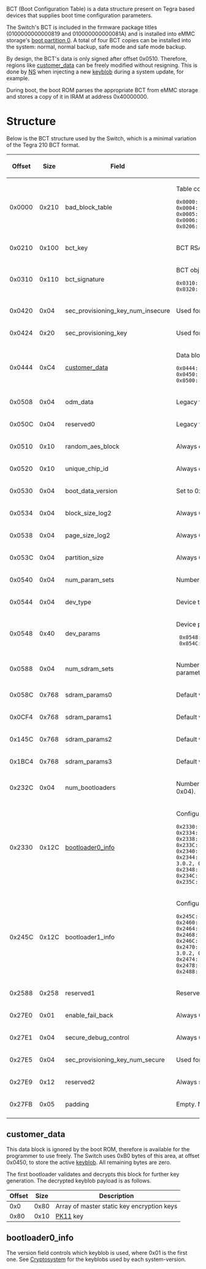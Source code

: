 BCT (Boot Configuration Table) is a data structure present on Tegra
based devices that supplies boot time configuration parameters.

The Switch's BCT is included in the firmware package titles
(0100000000000819 and 010000000000081A) and is installed into eMMC
storage's [boot partition
0](Flash%20Filesystem#Boot%20Partitions.md##Boot_Partitions "wikilink").
A total of four BCT copies can be installed into the system: normal,
normal backup, safe mode and safe mode backup.

By design, the BCT's data is only signed after offset 0x0510. Therefore,
regions like [customer\_data](#customer_data "wikilink") can be freely
modified without resigning. This is done by
[NS](NS%20Services.md "wikilink") when injecting a new
[keyblob](Flash%20Filesystem#Keyblob.md##Keyblob "wikilink") during a
system update, for example.

During boot, the boot ROM parses the appropriate BCT from eMMC storage
and stores a copy of it in IRAM at address 0x40000000.

# Structure

Below is the BCT structure used by the Switch, which is a minimal
variation of the Tegra 210 BCT format.

<table>
<thead>
<tr class="header">
<th><p>Offset</p></th>
<th><p>Size</p></th>
<th><p>Field</p></th>
<th><p>Description</p></th>
</tr>
</thead>
<tbody>
<tr class="odd">
<td><p>0x0000</p></td>
<td><p>0x210</p></td>
<td><p>bad_block_table</p></td>
<td><p>Table containing information on bad blocks</p>
<p><code>0x0000: num_entries (0x200)</code><br />
<code>0x0004: virtual_block_size (0x0F)</code><br />
<code>0x0005: block_size (0x0E)</code><br />
<code>0x0006: bad_blocks</code><br />
<code>0x0206: reserved</code></p></td>
</tr>
<tr class="even">
<td><p>0x0210</p></td>
<td><p>0x100</p></td>
<td><p>bct_key</p></td>
<td><p>BCT RSA key modulus</p></td>
</tr>
<tr class="odd">
<td><p>0x0310</p></td>
<td><p>0x110</p></td>
<td><p>bct_signature</p></td>
<td><p>BCT object signature</p>
<p><code>0x0310: hash (empty)</code><br />
<code>0x0320: rsa_pss_signature</code></p></td>
</tr>
<tr class="even">
<td><p>0x0420</p></td>
<td><p>0x04</p></td>
<td><p>sec_provisioning_key_num_insecure</p></td>
<td><p>Used for Factory Secure Provisioning. Always 0.</p></td>
</tr>
<tr class="odd">
<td><p>0x0424</p></td>
<td><p>0x20</p></td>
<td><p>sec_provisioning_key</p></td>
<td><p>Used for Factory Secure Provisioning. Always empty.</p></td>
</tr>
<tr class="even">
<td><p>0x0444</p></td>
<td><p>0xC4</p></td>
<td><p><a href="#customer_data" title="wikilink">customer_data</a></p></td>
<td><p>Data block available for the customer. Used in key generation.</p>
<p><code>0x0444: padding_0x0C</code><br />
<code>0x0450: keyblob_0xB0</code><br />
<code>0x0500: padding_0x08</code></p></td>
</tr>
<tr class="odd">
<td><p>0x0508</p></td>
<td><p>0x04</p></td>
<td><p>odm_data</p></td>
<td><p>Legacy field. Unused.</p></td>
</tr>
<tr class="even">
<td><p>0x050C</p></td>
<td><p>0x04</p></td>
<td><p>reserved0</p></td>
<td><p>Legacy field. Unused.</p></td>
</tr>
<tr class="odd">
<td><p>0x0510</p></td>
<td><p>0x10</p></td>
<td><p>random_aes_block</p></td>
<td><p>Always empty.</p></td>
</tr>
<tr class="even">
<td><p>0x0520</p></td>
<td><p>0x10</p></td>
<td><p>unique_chip_id</p></td>
<td><p>Always empty.</p></td>
</tr>
<tr class="odd">
<td><p>0x0530</p></td>
<td><p>0x04</p></td>
<td><p>boot_data_version</p></td>
<td><p>Set to 0x00210001 (BOOTDATA_VERSION_T210).</p></td>
</tr>
<tr class="even">
<td><p>0x0534</p></td>
<td><p>0x04</p></td>
<td><p>block_size_log2</p></td>
<td><p>Always 0x0E.</p></td>
</tr>
<tr class="odd">
<td><p>0x0538</p></td>
<td><p>0x04</p></td>
<td><p>page_size_log2</p></td>
<td><p>Always 0x09.</p></td>
</tr>
<tr class="even">
<td><p>0x053C</p></td>
<td><p>0x04</p></td>
<td><p>partition_size</p></td>
<td><p>Always 0x01000000.</p></td>
</tr>
<tr class="odd">
<td><p>0x0540</p></td>
<td><p>0x04</p></td>
<td><p>num_param_sets</p></td>
<td><p>Number of device parameter sets. Always 0x01.</p></td>
</tr>
<tr class="even">
<td><p>0x0544</p></td>
<td><p>0x04</p></td>
<td><p>dev_type</p></td>
<td><p>Device type. Set to 0x04 (dev_type_sdmmc).</p></td>
</tr>
<tr class="odd">
<td><p>0x0548</p></td>
<td><p>0x40</p></td>
<td><p>dev_params</p></td>
<td><p>Device parameters</p>
<p><code> 0x0548: sdmmc_clock_divider (0x09 == 24MHz)</code><br />
<code> 0x054C: sdmmc_data_width (0x02 == sdmmc_data_width_8bit)</code></p></td>
</tr>
<tr class="even">
<td><p>0x0588</p></td>
<td><p>0x04</p></td>
<td><p>num_sdram_sets</p></td>
<td><p>Number of SDRAM parameter sets. Always set to 0, but parameters are used despite this.</p></td>
</tr>
<tr class="odd">
<td><p>0x058C</p></td>
<td><p>0x768</p></td>
<td><p>sdram_params0</p></td>
<td><p>Default values filled in.</p></td>
</tr>
<tr class="even">
<td><p>0x0CF4</p></td>
<td><p>0x768</p></td>
<td><p>sdram_params1</p></td>
<td><p>Default values filled in.</p></td>
</tr>
<tr class="odd">
<td><p>0x145C</p></td>
<td><p>0x768</p></td>
<td><p>sdram_params2</p></td>
<td><p>Default values filled in.</p></td>
</tr>
<tr class="even">
<td><p>0x1BC4</p></td>
<td><p>0x768</p></td>
<td><p>sdram_params3</p></td>
<td><p>Default values filled in.</p></td>
</tr>
<tr class="odd">
<td><p>0x232C</p></td>
<td><p>0x04</p></td>
<td><p>num_bootloaders</p></td>
<td><p>Number of bootloaders installed. Always 0x02 (maximum is 0x04).</p></td>
</tr>
<tr class="even">
<td><p>0x2330</p></td>
<td><p>0x12C</p></td>
<td><p><a href="#bootloader0_info" title="wikilink">bootloader0_info</a></p></td>
<td><p>Configuration parameters for bootloader 0 (normal).</p>
<p><code>0x2330: version (variable)</code><br />
<code>0x2334: start_block (0x00000040)</code><br />
<code>0x2338: start_page (0x00000000)</code><br />
<code>0x233C: length (variable)</code><br />
<code>0x2340: load_addr (0x40010000)</code><br />
<code>0x2344: entry_point (0x40010020 for 1.0.0-3.0.2, 0x40010040 for 4.0.0+)</code><br />
<code>0x2348: attribute (0x00000000)</code><br />
<code>0x234C: bootloader0_hash (empty)</code><br />
<code>0x235C: bootloader0_rsa_pss_signature</code></p></td>
</tr>
<tr class="odd">
<td><p>0x245C</p></td>
<td><p>0x12C</p></td>
<td><p>bootloader1_info</p></td>
<td><p>Configuration parameters for bootloader 1 (safe mode).</p>
<p><code>0x245C: version (variable)</code><br />
<code>0x2460: start_block (0x00000050)</code><br />
<code>0x2464: start_page (0x00000000)</code><br />
<code>0x2468: length (variable)</code><br />
<code>0x246C: load_addr (0x40010000)</code><br />
<code>0x2470: entry_point (0x40010020 for 1.0.0-3.0.2, 0x40010040 for 4.0.0+)</code><br />
<code>0x2474: attribute (0x00000000)</code><br />
<code>0x2478: bootloader1_hash (empty)</code><br />
<code>0x2488: bootloader1_rsa_pss_signature</code></p></td>
</tr>
<tr class="even">
<td><p>0x2588</p></td>
<td><p>0x258</p></td>
<td><p>reserved1</p></td>
<td><p>Reserved space for bootloaders 2 and 3 (currently unused).</p></td>
</tr>
<tr class="odd">
<td><p>0x27E0</p></td>
<td><p>0x01</p></td>
<td><p>enable_fail_back</p></td>
<td><p>Always 0.</p></td>
</tr>
<tr class="even">
<td><p>0x27E1</p></td>
<td><p>0x04</p></td>
<td><p>secure_debug_control</p></td>
<td><p>Always 0.</p></td>
</tr>
<tr class="odd">
<td><p>0x27E5</p></td>
<td><p>0x04</p></td>
<td><p>sec_provisioning_key_num_secure</p></td>
<td><p>Used for Factory Secure Provisioning. Always 0.</p></td>
</tr>
<tr class="even">
<td><p>0x27E9</p></td>
<td><p>0x12</p></td>
<td><p>reserved2</p></td>
<td><p>Always starts with 0x80000000 (NVBOOT padding pattern).</p></td>
</tr>
<tr class="odd">
<td><p>0x27FB</p></td>
<td><p>0x05</p></td>
<td><p>padding</p></td>
<td><p>Empty. Not part of BCT data.</p></td>
</tr>
<tr class="even">
<td></td>
<td></td>
<td></td>
<td></td>
</tr>
</tbody>
</table>

## customer\_data

This data block is ignored by the boot ROM, therefore is available for
the programmer to use freely. The Switch uses 0xB0 bytes of this area,
at offset 0x0450, to store the active
[keyblob](Flash%20Filesystem#Keyblob.md##Keyblob "wikilink"). All
remaining bytes are zero.

The first bootloader validates and decrypts this block for further key
generation. The decrypted keyblob payload is as follows.

| Offset | Size | Description                                               |
| ------ | ---- | --------------------------------------------------------- |
| 0x0    | 0x80 | Array of master static key encryption keys                |
| 0x80   | 0x10 | [PK11](Package1#PK11%20Blob.md##PK11_Blob "wikilink") key |

## bootloader0\_info

The version field controls which keyblob is used, where 0x01 is the
first one. See [Cryptosystem](Cryptosystem.md "wikilink") for the
keyblobs used by each system-version.
